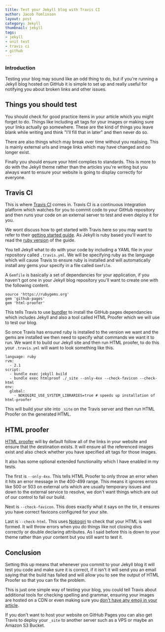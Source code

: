 ```yaml
---
title: Test your Jekyll blog with Travis CI
author: Jacob Tomlinson
layout: post
category: Jekyll
thumbnail: jekyll
tags:
- jekyll
- unit test
- travis ci
- github
---
```


### Introduction

Testing your blog may sound like an odd thing to do, but if you're running a Jekyll
blog hosted on GitHub it is simple to set up and really useful for notifying you about broken links
and other issues.

## Things you should test

You should check for good practice items in your article which you might forget to do.
Things like including alt tags
for your images or making sure your links actually go somewhere. These are the
kind of things you leave blank while writing and think "I'll fill that in later"
and then never do so.

There are also things which may break over time without you realising. This is mainly
external urls and image links which may have changed and no longer exist.

Finally you should ensure your html complies to standards. This is more to do with
the Jekyll theme rather than the articles you're writing but you always
want to ensure your website is going to display correctly for everyone.

## Travis CI

This is where [Travis CI][3] comes in. Travis CI is a continuous integration platform which
watches for you to commit code to your GitHub repository and then runs your code
on an external server to test and even deploy it for you.

We wont discuss how to get started with Travis here so you may want to refer
to their [getting started guide][1]. As Jekyll is ruby based you'll want to read
the [ruby version][7] of the guide.

You tell Jekyll what to do with your code by including a YAML file in your repository
called `.travis.yml`. We will be specifying ruby as the language which will cause Travis
to ensure ruby is installed and will automatically install any gems your specify in
a file called `Gemfile`.

A `Gemfile` is basically a set of dependancies for your application, if you haven't got one
in your Jekyll blog repository you'll want to create one with the following content.

```
source 'https://rubygems.org'
gem 'github-pages'
gem 'html-proofer'
```

This tells Travis to use [bundler][2] to install the GitHub pages dependancies which includes
Jekyll and also a tool called HTML Proofer which we will use to test our blog.

So once Travis has ensured ruby is installed to the version we want and the gems are installed
we then need to specify what commands we want it to run. We want it to build our Jekyll
site and then run HTML proofer, to do this your `.travis.yml` will want to look
something like this.

```
language: ruby
rvm:
  - 2.1
script:
  - bundle exec jekyll build
  - bundle exec htmlproof ./_site --only-4xx --check-favicon --check-html
env:
  global:
    - NOKOGIRI_USE_SYSTEM_LIBRARIES=true # speeds up installation of html-proofer
```

This will build your site into `_site` on the Travis server and then run HTML Proofer
on the generated HTML.

## HTML proofer

[HTML proofer][4] will by default follow all of the links in your website and ensure
that the destination exists. It will ensure all the referenced images exist and also
check whether you have specified alt tags for those images.

It also has some optional extended functionality which I have enabled in my tests.

The first is `--only-4xx`. This tells HTML Proofer to only throw an error when it
hits an error message in the 400-499 range. This means it ignores errors like 500 or 503
on external urls which are usually temporary issues and down to the external service
to resolve, we don't want things which are out of our control to fail our build.

Next is `--check-favicon`. This does exactly what it says on the tin, it ensures
you have correct favicons configured for your site.

Last is `--check-html`. This uses [Nokogiri][5] to check that your HTML is well formed.
It will throw errors when you do things like not closing divs correctly or double
declaring attributes. As I said before this is down to your theme rather than
your content but you still want to test it.

## Conclusion

Setting this up means that whenever you commit to your Jekyll blog it will test
you code and make sure it is correct, if it isn't it will send you an email saying
that the build has failed and will allow you to see the output of HTML Proofer
so that you can fix the problem.

This is just one simple way of testing your blog, you could tell Travis about additional
tools for checking spelling and grammar, ensuring your images are hosted on
a CDN or even making sure you [don't have any emoji in your article][6].

If you don't want to host your website on GitHub Pages you can also get Travis
to deploy your `_site` to another server such as a VPS or maybe an Amazon S3 Bucket.

[1]: http://docs.travis-ci.com/user/getting-started/
[2]: http://bundler.io/
[3]: https://travis-ci.org
[4]: https://github.com/gjtorikian/html-proofer
[5]: http://www.nokogiri.org/tutorials/ensuring_well_formed_markup.html
[6]: http://zachholman.com/posts/how-github-writes-blog-posts/
[7]: http://docs.travis-ci.com/user/languages/ruby/
